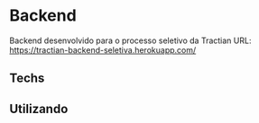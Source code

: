 # Backend

Backend desenvolvido para o processo seletivo da Tractian
URL: https://tractian-backend-seletiva.herokuapp.com/

## Techs


## Utilizando

